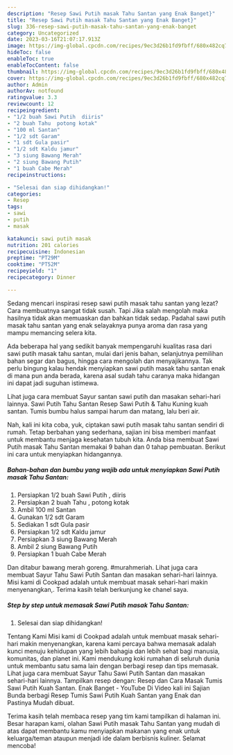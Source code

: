 ```yaml
---
description: "Resep Sawi Putih masak Tahu Santan yang Enak Banget}"
title: "Resep Sawi Putih masak Tahu Santan yang Enak Banget}"
slug: 336-resep-sawi-putih-masak-tahu-santan-yang-enak-banget
category: Uncategorized
date: 2023-03-16T21:07:17.913Z
image: https://img-global.cpcdn.com/recipes/9ec3d26b1fd9fbff/680x482cq70/sawi-putih-masak-tahu-santan-foto-resep-utama.jpg
hideToc: false
enableToc: true
enableTocContent: false
thumbnail: https://img-global.cpcdn.com/recipes/9ec3d26b1fd9fbff/680x482cq70/sawi-putih-masak-tahu-santan-foto-resep-utama.jpg
cover: https://img-global.cpcdn.com/recipes/9ec3d26b1fd9fbff/680x482cq70/sawi-putih-masak-tahu-santan-foto-resep-utama.jpg
author: Admin
authorAv: notfound
ratingvalue: 3.3
reviewcount: 12
recipeingredient:
- "1/2 buah Sawi Putih  diiris"
- "2 buah Tahu  potong kotak"
- "100 ml Santan"
- "1/2 sdt Garam"
- "1 sdt Gula pasir"
- "1/2 sdt Kaldu jamur"
- "3 siung Bawang Merah"
- "2 siung Bawang Putih"
- "1 buah Cabe Merah"
recipeinstructions:

- "Selesai dan siap dihidangkan!"
categories:
- Resep
tags:
- sawi
- putih
- masak

katakunci: sawi putih masak 
nutrition: 201 calories
recipecuisine: Indonesian
preptime: "PT29M"
cooktime: "PT52M"
recipeyield: "1"
recipecategory: Dinner

---
```



Sedang mencari inspirasi resep sawi putih masak tahu santan yang lezat? Cara membuatnya sangat tidak susah. Tapi Jika salah mengolah maka hasilnya tidak akan memuaskan dan bahkan tidak sedap. Padahal sawi putih masak tahu santan yang enak selayaknya punya aroma dan rasa yang mampu memancing selera kita.


Ada beberapa hal yang sedikit banyak mempengaruhi kualitas rasa dari sawi putih masak tahu santan, mulai dari jenis bahan, selanjutnya pemilihan bahan segar dan bagus, hingga cara mengolah dan menyajikannya. Tak perlu bingung kalau hendak menyiapkan sawi putih masak tahu santan enak di mana pun anda berada, karena asal sudah tahu caranya maka hidangan ini dapat jadi suguhan istimewa.

Lihat juga cara membuat Sayur santan sawi putih dan masakan sehari-hari lainnya. Sawi Putih Tahu Santan Resep Sawi Putih &amp; Tahu Kuning kuah santan. Tumis bumbu halus sampai harum dan matang, lalu beri air.


Nah, kali ini kita coba, yuk, ciptakan sawi putih masak tahu santan sendiri di rumah. Tetap berbahan yang sederhana, sajian ini bisa memberi manfaat untuk membantu menjaga kesehatan tubuh kita. Anda bisa membuat Sawi Putih masak Tahu Santan memakai 9 bahan dan 0 tahap pembuatan. Berikut ini cara untuk menyiapkan hidangannya.

<!--inarticleads1-->

##### Bahan-bahan dan bumbu yang wajib ada untuk menyiapkan Sawi Putih masak Tahu Santan:

1. Persiapkan 1/2 buah Sawi Putih , diiris
1. Persiapkan 2 buah Tahu , potong kotak
1. Ambil 100 ml Santan
1. Gunakan 1/2 sdt Garam
1. Sediakan 1 sdt Gula pasir
1. Persiapkan 1/2 sdt Kaldu jamur
1. Persiapkan 3 siung Bawang Merah
1. Ambil 2 siung Bawang Putih
1. Persiapkan 1 buah Cabe Merah


Dan ditabur bawang merah goreng. #murahmeriah. Lihat juga cara membuat Sayur Tahu Sawi Putih Santan dan masakan sehari-hari lainnya. Misi kami di Cookpad adalah untuk membuat masak sehari-hari makin menyenangkan,. Terima kasih telah berkunjung ke chanel saya. 

<!--inarticleads2-->

##### Step by step untuk memasak Sawi Putih masak Tahu Santan:


1. Selesai dan siap dihidangkan!

Tentang Kami Misi kami di Cookpad adalah untuk membuat masak sehari-hari makin menyenangkan, karena kami percaya bahwa memasak adalah kunci menuju kehidupan yang lebih bahagia dan lebih sehat bagi manusia, komunitas, dan planet ini. Kami mendukung koki rumahan di seluruh dunia untuk membantu satu sama lain dengan berbagi resep dan tips memasak. Lihat juga cara membuat Sayur Tahu Sawi Putih Santan dan masakan sehari-hari lainnya. Tampilkan resep dengan: Resep dan Cara Masak Tumis Sawi Putih Kuah Santan. Enak Banget - YouTube Di Video kali ini Sajian Bunda berbagi Resep Tumis Sawi Putih Kuah Santan yang Enak dan Pastinya Mudah dibuat. 

Terima kasih telah membaca resep yang tim kami tampilkan di halaman ini. Besar harapan kami, olahan Sawi Putih masak Tahu Santan yang mudah di atas dapat membantu kamu menyiapkan makanan yang enak untuk keluarga/teman ataupun menjadi ide dalam berbisnis kuliner. Selamat mencoba!
